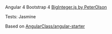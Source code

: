 Angular 4
Bootstrap 4
<a href="https://github.com/peterolson/BigInteger.js">BigInteger.js by PeterOlson</a>

Tests: Jasmine

Based on <a href="https://github.com/AngularClass/angular-starter">AngularClass/angular-starter</a>